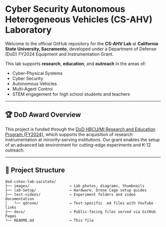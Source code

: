 # Cyber Security Autonomous Heterogeneous Vehicles (CS-AHV) Laboratory 

Welcome to the official GitHub repository for the **CS-AHV Lab** at **California State University, Sacramento**, developed under a Department of Defense (DoD) FY2024 Equipment and Instrumentation Grant.

This lab supports **research**, **education**, and **outreach** in the areas of:
- Cyber-Physical Systems
- Cyber Security
- Autonomous Vehicles
- Multi-Agent Control
- STEM engagement for high school students and teachers

---

## 🏆 DoD Award Overview

This project is funded through the [DoD HBCU/MI Research and Education Program (FY2024)](https://www.defense.gov/News/Releases/Release/Article/3928512/department-of-defense-awards-50-million-in-research-equipment-grants-to-hbcus-a/#:~:text=The%20Department%20of%20Defense%20today,of%20research%20and%20scientific%20equipment.), which supports the acquisition of research instrumentation at minority-serving institutions. Our grant enables the setup of an advanced lab environment for cutting-edge experiments and K-12 outreach.

---

## 🧪 Project Structure

```text
dod-cshav-lab-sacstate/
├── images/                  → Lab photos, diagrams, thumbnails
├── lab-Setup/               → Hardware, Drone Cage setup guides
├── test-videos/             → Experiment folders and video documentation
│   └── qdrone/              → Test-specific .md files with YouTube links
├── docs/                    → Public-facing files served via GitHub Pages
└── README.md                → This file
